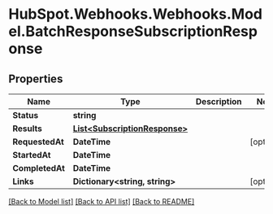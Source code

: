 # HubSpot.Webhooks.Webhooks.Model.BatchResponseSubscriptionResponse

## Properties

Name | Type | Description | Notes
------------ | ------------- | ------------- | -------------
**Status** | **string** |  | 
**Results** | [**List&lt;SubscriptionResponse&gt;**](SubscriptionResponse.md) |  | 
**RequestedAt** | **DateTime** |  | [optional] 
**StartedAt** | **DateTime** |  | 
**CompletedAt** | **DateTime** |  | 
**Links** | **Dictionary&lt;string, string&gt;** |  | [optional] 

[[Back to Model list]](../README.md#documentation-for-models) [[Back to API list]](../README.md#documentation-for-api-endpoints) [[Back to README]](../README.md)

